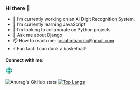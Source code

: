 ### Hi there 👋


- 🔭 I’m currently working on an AI Digit Recognition System.
- 🌱 I’m currently learning JavaScript
- 👯 I’m looking to collaborate on Python projects
- 💬 Ask me about Django
- 📫 How to reach me: josiahmbaomc@gmail.com
- ⚡ Fun fact: I can dunk a basketball!

**Connect with me:**

[<img width="22px" src="./website.png" />][website]


![Anurag's GitHub stats](https://github-readme-stats.vercel.app/api?username=josiah-mbao&show_icons=true&theme=radical)
[![Top Langs](https://github-readme-stats.vercel.app/api/top-langs/?username=josiah-mbao&layout=compact)](https://github.com/anuraghazra/github-readme-stats)

[website]: [https://google.com](https://youtu.be/dQw4w9WgXcQ)https://youtu.be/dQw4w9WgXcQ
